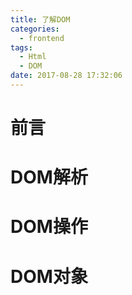 ```yaml
---
title: 了解DOM
categories:
  - frontend
tags:
  - Html
  - DOM
date: 2017-08-28 17:32:06
---
```


# 前言

# DOM解析

# DOM操作

# DOM对象
